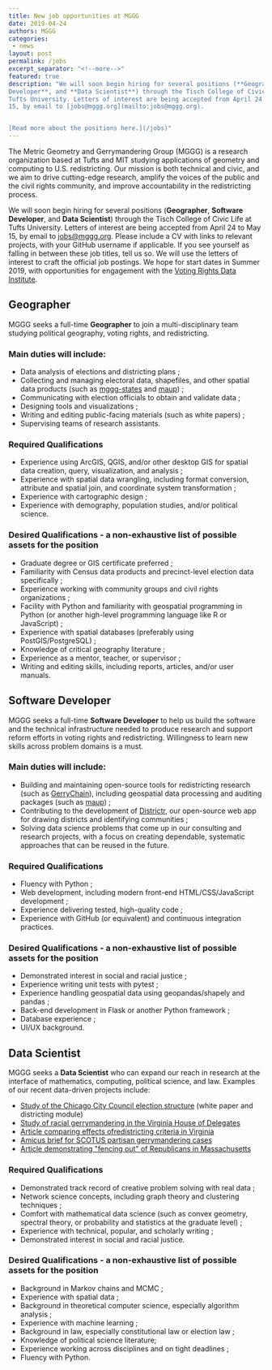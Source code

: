 ```yaml
---
title: New job opportunities at MGGG
date: 2019-04-24
authors: MGGG
categories:
 - news
layout: post
permalink: /jobs
excerpt_separator: "<!--more-->"
featured: true
description: "We will soon begin hiring for several positions (**Geographer**, **Software
Developer**, and **Data Scientist**) through the Tisch College of Civic Life at
Tufts University. Letters of interest are being accepted from April 24 to May
15, by email to [jobs@mggg.org](mailto:jobs@mggg.org).


[Read more about the positions here.](/jobs)"
---
```


The Metric Geometry and Gerrymandering Group (MGGG) is a research organization
based at Tufts and MIT studying applications of geometry and computing to U.S.
redistricting. Our mission is both technical and civic, and we aim to drive
cutting-edge research, amplify the voices of the public and the civil rights
community, and improve accountability in the redistricting process.

We will soon begin hiring for several positions (**Geographer**, **Software
Developer**, and **Data Scientist**) through the Tisch College of Civic Life at
Tufts University. Letters of interest are being accepted from April 24 to May
15, by email to [jobs@mggg.org](mailto:jobs@mggg.org). Please include a CV with
links to relevant projects, with your GitHub username if applicable. If you see
yourself as falling in between these job titles, tell us so. We will use the
letters of interest to craft the official job postings. We hope for start dates
in Summer 2019, with opportunities for engagement with the
[Voting Rights Data Institute](http://gerrydata.org).

## Geographer

MGGG seeks a full-time **Geographer** to join a multi-disciplinary team studying
political geography, voting rights, and redistricting.

### Main duties will include:

- Data analysis of elections and districting plans ;
- Collecting and managing electoral data, shapefiles, and other spatial data
  products (such as [mggg-states](https://github.com/mggg-states) and
  [maup](https://github.com/mggg/maup)) ;
- Communicating with election officials to obtain and validate data ;
- Designing tools and visualizations ;
- Writing and editing public-facing materials (such as white papers) ;
- Supervising teams of research assistants.

### Required Qualifications

- Experience using ArcGIS, QGIS, and/or other desktop GIS for spatial data
  creation, query, visualization, and analysis ;
- Experience with spatial data wrangling, including format conversion, attribute
  and spatial join, and coordinate system transformation ;
- Experience with cartographic design ;
- Experience with demography, population studies, and/or political science.

### Desired Qualifications - a non-exhaustive list of possible assets for the position

- Graduate degree or GIS certificate preferred ;
- Familiarity with Census data products and precinct-level election data
  specifically ;
- Experience working with community groups and civil rights organizations ;
- Facility with Python and familiarity with geospatial programming in Python (or
  another high-level programming language like R or JavaScript) ;
- Experience with spatial databases (preferably using PostGIS/PostgreSQL) ;
- Knowledge of critical geography literature ;
- Experience as a mentor, teacher, or supervisor ;
- Writing and editing skills, including reports, articles, and/or user manuals.

## Software Developer

MGGG seeks a full-time **Software Developer** to help us build the software and
the technical infrastructure needed to produce research and support reform
efforts in voting rights and redistricting. Willingness to learn new skills
across problem domains is a must.

### Main duties will include:

- Building and maintaining open-source tools for redistricting research (such as
  [GerryChain](https://github.com/mggg/GerryChain)), including geospatial data
  processing and auditing packages (such as
  [maup](https://github.com/mggg/maup)) ;
- Contributing to the development of [Districtr](https://districtr.org), our
  open-source web app for drawing districts and identifying communities ;
- Solving data science problems that come up in our consulting and research
  projects, with a focus on creating dependable, systematic approaches that can
  be reused in the future.

### Required Qualifications

- Fluency with Python ;
- Web development, including modern front-end HTML/CSS/JavaScript development ;
- Experience delivering tested, high-quality code ;
- Experience with GitHub (or equivalent) and continuous integration practices.

### Desired Qualifications - a non-exhaustive list of possible assets for the position

- Demonstrated interest in social and racial justice ;
- Experience writing unit tests with pytest ;
- Experience handling geospatial data using geopandas/shapely and pandas ;
- Back-end development in Flask or another Python framework ;
- Database experience ;
- UI/UX background.

## Data Scientist

MGGG seeks a **Data Scientist** who can expand our reach in research at the
interface of mathematics, computing, political science, and law. Examples of our
recent data-driven projects include:

- [Study of the Chicago City Council election structure](http://mggg.org/chicago)
  (white paper and districting module)
- [Study of racial gerrymandering in the Virginia House of Delegates](http://mggg.org/VA-report.pdf)
- [Article comparing effects ofredistricting criteria in Virginia](http://mggg.org/VA-criteria.pdf)
- [Amicus brief for SCOTUS partisan gerrymandering cases](http://mggg.org/amicus/)
- [Article demonstrating "fencing out" of Republicans in Massachusetts](https://arxiv.org/pdf/1810.09051.pdf)

### Required Qualifications

- Demonstrated track record of creative problem solving with real data ;
- Network science concepts, including graph theory and clustering techniques ;
- Comfort with mathematical data science (such as convex geometry, spectral
  theory, or probability and statistics at the graduate level) ;
- Experience with technical, popular, and scholarly writing ;
- Demonstrated interest in social and racial justice.

### Desired Qualifications - a non-exhaustive list of possible assets for the position

- Background in Markov chains and MCMC ;
- Experience with spatial data ;
- Background in theoretical computer science, especially algorithm analysis ;
- Experience with machine learning ;
- Background in law, especially constitutional law or election law ;
- Knowledge of political science literature;
- Experience working across disciplines and on tight deadlines ;
- Fluency with Python.

